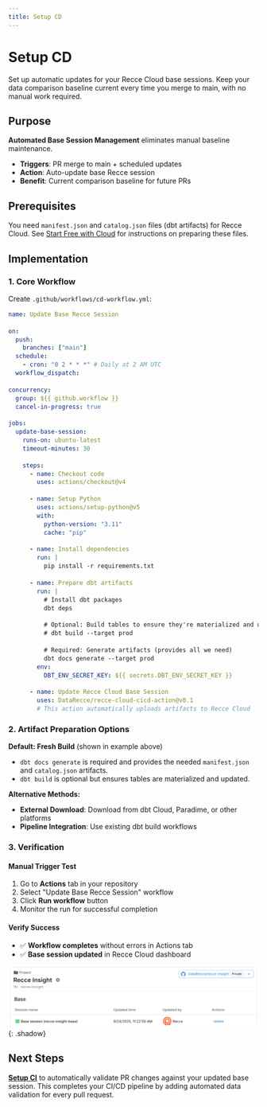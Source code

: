```yaml
---
title: Setup CD
---
```


# Setup CD

Set up automatic updates for your Recce Cloud base sessions. Keep your data comparison baseline current every time you merge to main, with no manual work required.

## Purpose

**Automated Base Session Management** eliminates manual baseline maintenance.

- **Triggers**: PR merge to main + scheduled updates
- **Action**: Auto-update base Recce session
- **Benefit**: Current comparison baseline for future PRs

## Prerequisites

You need `manifest.json` and `catalog.json` files (dbt artifacts) for Recce Cloud. See [Start Free with Cloud](../../2-getting-started/start-free-with-cloud.md) for instructions on preparing these files.

## Implementation

### 1. Core Workflow

Create `.github/workflows/cd-workflow.yml`:

```yaml
name: Update Base Recce Session

on:
  push:
    branches: ["main"]
  schedule:
    - cron: "0 2 * * *" # Daily at 2 AM UTC
  workflow_dispatch:

concurrency:
  group: ${{ github.workflow }}
  cancel-in-progress: true

jobs:
  update-base-session:
    runs-on: ubuntu-latest
    timeout-minutes: 30

    steps:
      - name: Checkout code
        uses: actions/checkout@v4

      - name: Setup Python
        uses: actions/setup-python@v5
        with:
          python-version: "3.11"
          cache: "pip"

      - name: Install dependencies
        run: |
          pip install -r requirements.txt

      - name: Prepare dbt artifacts
        run: |
          # Install dbt packages
          dbt deps

          # Optional: Build tables to ensure they're materialized and updated
          # dbt build --target prod

          # Required: Generate artifacts (provides all we need)
          dbt docs generate --target prod
        env:
          DBT_ENV_SECRET_KEY: ${{ secrets.DBT_ENV_SECRET_KEY }}

      - name: Update Recce Cloud Base Session
        uses: DataRecce/recce-cloud-cicd-action@v0.1
        # This action automatically uploads artifacts to Recce Cloud
```

### 2. Artifact Preparation Options

**Default: Fresh Build** (shown in example above)

- `dbt docs generate` is required and provides the needed `manifest.json` and `catalog.json` artifacts.
- `dbt build` is optional but ensures tables are materialized and updated.

**Alternative Methods:**

- **External Download**: Download from dbt Cloud, Paradime, or other platforms
- **Pipeline Integration**: Use existing dbt build workflows


### 3. Verification

#### Manual Trigger Test

1. Go to **Actions** tab in your repository
2. Select "Update Base Recce Session" workflow
3. Click **Run workflow** button
4. Monitor the run for successful completion

#### Verify Success

- ✅ **Workflow completes** without errors in Actions tab
- ✅ **Base session updated** in Recce Cloud dashboard

![Recce Cloud dashboard showing updated base sessions](/assets/images/7-cicd/verify-setup-cd.png){: .shadow}

## Next Steps

**[Setup CI](./setup-ci.md)** to automatically validate PR changes against your updated base session. This completes your CI/CD pipeline by adding automated data validation for every pull request.
